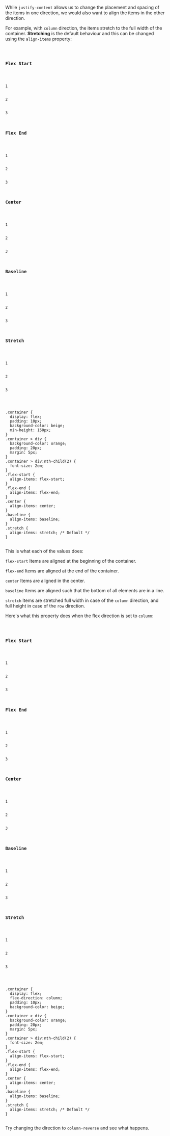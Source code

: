 While `justify-content` allows
us to change the placement
and
spacing of the items in one direction,
we would also want to align
the items in the other direction.

For example, with `column`
direction, the items stretch to the
full width of the container.
**Stretching** is the default behaviour
and
this can be changed
using the `align-items` property:

<codeblock language="css" type="lesson">
<code>
<panel language="html">
<h3>Flex Start</h3>
<div class="container flex-start">
  <div>1</div>
  <div>2</div>
  <div>3</div>
</div>
<h3>Flex End</h3>
<div class="container flex-end">
  <div>1</div>
  <div>2</div>
  <div>3</div>
</div>
<h3>Center</h3>
<div class="container center">
  <div>1</div>
  <div>2</div>
  <div>3</div>
</div>
<h3>Baseline</h3>
<div class="container baseline">
  <div>1</div>
  <div>2</div>
  <div>3</div>
</div>
<h3>Stretch</h3>
<div class="container stretch">
  <div>1</div>
  <div>2</div>
  <div>3</div>
</div>
</panel>
<panel language="css">
.container {
  display: flex;
  padding: 10px;
  background-color: beige;
  min-height: 150px;
}
.container > div {
  background-color: orange;
  padding: 20px;
  margin: 5px;
}
.container > div:nth-child(2) {
  font-size: 2em;
}
.flex-start {
  align-items: flex-start;
}
.flex-end {
  align-items: flex-end;
}
.center {
  align-items: center;
}
.baseline {
  align-items: baseline;
}
.stretch {
  align-items: stretch; /* Default */
}
</panel>
</code>
</codeblock>

This is what each of the values does:

`flex-start` 
Items are aligned at the beginning of the container.

`flex-end` 
Items are aligned at the end of the container.

`center` 
Items are aligned in the center.

`baseline` 
Items are aligned such that the bottom of all elements are in a line.

`stretch` 
Items are stretched full width in case of the `column` direction, and full height in case of the `row` direction.

Here's what this property does
when the flex direction
is set to `column`:

<codeblock language="css" type="lesson">
<code>
<panel language="html">
<h3>Flex Start</h3>
<div class="container flex-start">
  <div>1</div>
  <div>2</div>
  <div>3</div>
</div>
<h3>Flex End</h3>
<div class="container flex-end">
  <div>1</div>
  <div>2</div>
  <div>3</div>
</div>
<h3>Center</h3>
<div class="container center">
  <div>1</div>
  <div>2</div>
  <div>3</div>
</div>
<h3>Baseline</h3>
<div class="container baseline">
  <div>1</div>
  <div>2</div>
  <div>3</div>
</div>
<h3>Stretch</h3>
<div class="container stretch">
  <div>1</div>
  <div>2</div>
  <div>3</div>
</div>
</panel>
<panel language="css">
.container {
  display: flex;
  flex-direction: column;
  padding: 10px;
  background-color: beige;
}
.container > div {
  background-color: orange;
  padding: 20px;
  margin: 5px;
}
.container > div:nth-child(2) {
  font-size: 2em;
}
.flex-start {
  align-items: flex-start;
}
.flex-end {
  align-items: flex-end;
}
.center {
  align-items: center;
}
.baseline {
  align-items: baseline;
}
.stretch {
  align-items: stretch; /* Default */
}
</panel>
</code>
</codeblock>

Try changing the direction to
`column-reverse` and see what happens.